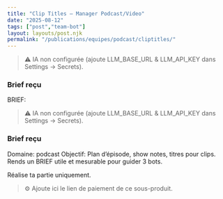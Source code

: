 ```yaml
---
title: "Clip Titles — Manager Podcast/Video"
date: "2025-08-12"
tags: ["post","team-bot"]
layout: layouts/post.njk
permalink: "/publications/equipes/podcast/cliptitles/"
---
```

> ⚠️ IA non configurée (ajoute LLM_BASE_URL & LLM_API_KEY dans Settings → Secrets).

### Brief reçu
BRIEF:
> ⚠️ IA non configurée (ajoute LLM_BASE_URL & LLM_API_KEY dans Settings → Secrets).

### Brief reçu
Domaine: podcast
Objectif: Plan d’épisode, show notes, titres pour clips.
Rends un BRIEF utile et mesurable pour guider 3 bots.

Réalise ta partie uniquement.

> ⚙️ Ajoute ici le lien de paiement de ce sous-produit.
